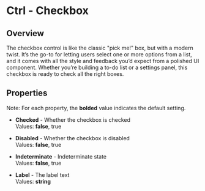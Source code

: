 # Ctrl - Checkbox

## Overview
The checkbox control is like the classic "pick me!" box, but with a modern twist. It’s the go-to for letting users select one or more options from a list, and it comes with all the style and feedback you’d expect from a polished UI component. Whether you’re building a to-do list or a settings panel, this checkbox is ready to check all the right boxes.

## Properties
Note: For each property, the **bolded** value indicates the default setting.

- **Checked** - Whether the checkbox is checked  
  Values: **false**, true

- **Disabled** - Whether the checkbox is disabled  
  Values: **false**, true

- **Indeterminate** - Indeterminate state  
  Values: **false**, true

- **Label** - The label text  
  Values: **string**
